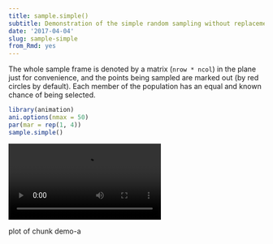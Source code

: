 ```yaml
---
title: sample.simple()
subtitle: Demonstration of the simple random sampling without replacement
date: '2017-04-04'
slug: sample-simple
from_Rmd: yes
---
```


The whole sample frame is denoted by a matrix (`nrow * ncol`) in the
plane just for convenience, and the points being sampled are marked out (by
red circles by default). Each member of the population has an equal and known
chance of being selected.
 

```r
library(animation)
ani.options(nmax = 50)
par(mar = rep(1, 4))
sample.simple()
```

<video controls loop autoplay><source src="https://assets.yihui.name/figures/animation/example/sample-simple/demo-a.mp4" /><p>plot of chunk demo-a</p></video>
